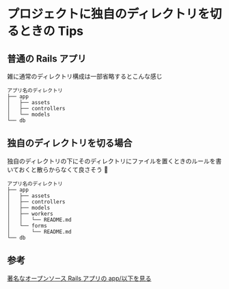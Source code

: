 # プロジェクトに独自のディレクトリを切るときの Tips

## 普通の Rails アプリ

雑に通常のディレクトリ構成は一部省略するとこんな感じ

```
アプリ名のディレクトリ
├── app
│   ├── assets
│   ├── controllers
│   └── models
└── db
```

## 独自のディレクトリを切る場合

独自のディレクトリの下にそのディレクトリにファイルを置くときのルールを書いておくと散らからなくて良さそう :eyes:

```
アプリ名のディレクトリ
├── app
│   ├── assets
│   ├── controllers
│   ├── models
│   ├── workers
│   │   └── README.md
│   └── forms
│       └── README.md
└── db
```

## 参考

[著名なオープンソース Rails アプリの app/以下を見る](https://zenn.dev/takahashim/articles/ac725fb16ec7a11809c5)
